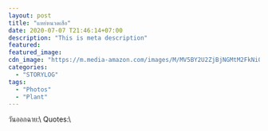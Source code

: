 ```yaml
---
layout: post
title: "แหย่หนวดเสือ"
date: 2020-07-07 T21:46:14+07:00
description: "This is meta description"
featured:
featured_image:
cdn_image: "https://m.media-amazon.com/images/M/MV5BY2U2ZjBjNGMtM2FkNi00ZWJjLThkOTktN2VkNzcxZDc0MmU0XkEyXkFqcGdeQXVyMTMxODQzNQ@@._V1_.jpg"
categories:
  - "STORYLOG"
tags:
  - "Photos"
  - "Plant"
---
```

วันออกฉาย:\\
Quotes:\\
